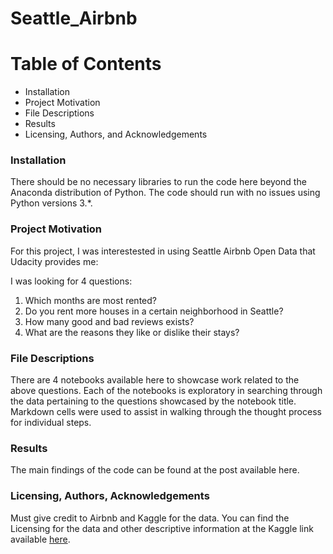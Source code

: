 # Seattle_Airbnb

<h1>Table of Contents</h1>
<ul>
<li>Installation</li>
<li>Project Motivation</li>
<li>File Descriptions</li>
<li>Results</li>
<li>Licensing, Authors, and Acknowledgements</li>
</ul>

<h3>Installation</h3>

There should be no necessary libraries to run the code here beyond the Anaconda distribution of Python. The code should run with no issues using Python versions 3.*.

<h3>Project Motivation</h3>

For this project, I was interestested in using Seattle Airbnb Open Data that Udacity provides me:

I was looking for 4 questions:

<ol>
<li>Which months are most rented?</li>
<li>Do you rent more houses in a certain neighborhood in Seattle?</li>
<li>How many good and bad reviews exists?</li>
<li>What are the reasons they like or dislike their stays?</li>
</ol>

<h3>File Descriptions</h3>

There are 4 notebooks available here to showcase work related to the above questions. Each of the notebooks is exploratory in searching through the data pertaining to the questions showcased by the notebook title. Markdown cells were used to assist in walking through the thought process for individual steps.

<h3>Results</h3>

The main findings of the code can be found at the post available here.

<h3>Licensing, Authors, Acknowledgements</h3>

Must give credit to Airbnb and Kaggle for the data. You can find the Licensing for the data and other descriptive information at the Kaggle link available <a href="https://www.kaggle.com/airbnb/seattle/data">here</a>.
